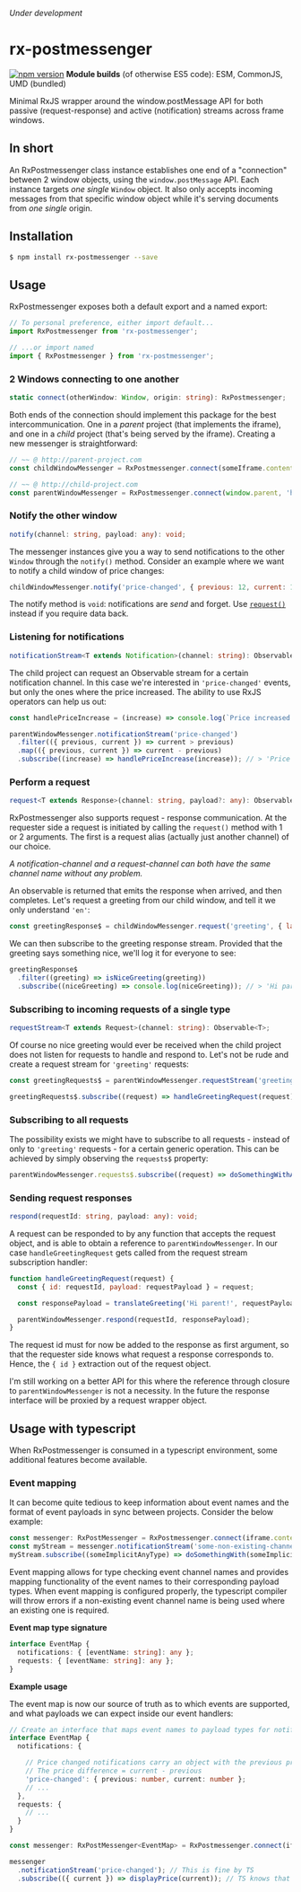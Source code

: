 _Under development_

# rx-postmessenger

[![npm version](https://badge.fury.io/js/rx-postmessenger.svg)](https://badge.fury.io/js/rx-postmessenger)
**Module builds** (of otherwise ES5 code): ESM, CommonJS, UMD (bundled)

Minimal RxJS wrapper around the window.postMessage API for both passive (request-response) and active (notification) streams across frame windows.

## In short

An RxPostmessenger class instance establishes one end of a "connection" between 2 window objects, using the `window.postMessage` API. Each instance targets _one single_ `Window` object. It also only accepts incoming messages from that specific window object while it's serving documents from _one single_ origin.

## Installation

```bash
$ npm install rx-postmessenger --save
```

## Usage

RxPostmessenger exposes both a default export and a named export:

```javascript
// To personal preference, either import default...
import RxPostmessenger from 'rx-postmessenger';

// ...or import named
import { RxPostmessenger } from 'rx-postmessenger';
```
### 2 Windows connecting to one another
```typescript
static connect(otherWindow: Window, origin: string): RxPostmessenger;
```
Both ends of the connection should implement this package for the best intercommunication. One in a _parent_ project (that implements the iframe), and one in a _child_ project (that's being served by the iframe). Creating a new messenger is straightforward:

```javascript
// ~~ @ http://parent-project.com
const childWindowMessenger = RxPostmessenger.connect(someIframe.contentWindow, 'http://child-project.com');

// ~~ @ http://child-project.com
const parentWindowMessenger = RxPostmessenger.connect(window.parent, 'http://parent-project.com');
```


### Notify the other window
```typescript
notify(channel: string, payload: any): void;
```

The messenger instances give you a way to send notifications to the other `Window` through the `notify()` method. Consider an example where we want to notify a child window of price changes:

```javascript
childWindowMessenger.notify('price-changed', { previous: 12, current: 14 }); // Price increased
```

The notify method is `void`: notifications are _send_ and forget. Use [`request()`](#request) instead if you require data back.

### Listening for notifications
```typescript
notificationStream<T extends Notification>(channel: string): Observable<T>;
```

The child project can request an Observable stream for a certain notification channel. In this case we're interested in `'price-changed'` events, but only the ones where the price increased. The ability to use RxJS operators can help us out:

```javascript
const handlePriceIncrease = (increase) => console.log(`Price increased with €${increase}!`);

parentWindowMessenger.notificationStream('price-changed')
  .filter(({ previous, current }) => current > previous)
  .map(({ previous, current }) => current - previous)
  .subscribe((increase) => handlePriceIncrease(increase)); // > 'Price increased with €2!'
```

### Perform a request
```typescript
request<T extends Response>(channel: string, payload?: any): Observable<T>;
```

RxPostmessenger also supports request - response communication. At the requester side a request is initiated by calling the `request()` method with 1 or 2 arguments. The first is a request alias (actually just another channel) of our choice.

_A notification-channel and a request-channel can both have the same channel name without any problem._

An observable is returned that emits the response when arrived, and then completes. Let's request a greeting from our child window, and tell it we only understand `'en'`:

```javascript
const greetingResponse$ = childWindowMessenger.request('greeting', { language: 'en' }) // => Observable<T extends Response>
```

We can then subscribe to the greeting response stream. Provided that the greeting says something nice, we'll log it for everyone to see:

```javascript
greetingResponse$
  .filter((greeting) => isNiceGreeting(greeting))
  .subscribe((niceGreeting) => console.log(niceGreeting)); // > 'Hi parent!'
```

### Subscribing to incoming requests of a single type
```typescript
requestStream<T extends Request>(channel: string): Observable<T>;
```

Of course no nice greeting would ever be received when the child project does not listen for requests to handle and respond to. Let's not be rude and create a request stream for `'greeting'` requests:

```javascript
const greetingRequests$ = parentWindowMessenger.requestStream('greeting'); // => Observable<T extends Request>
```



```javascript
greetingRequests$.subscribe((request) => handleGreetingRequest(request));
```

### Subscribing to all requests

The possibility exists we might have to subscribe to all requests - instead of only to `'greeting'` requests - for a certain generic operation. This can be achieved by simply observing the `requests$` property:

```javascript
parentWindowMessenger.requests$.subscribe((request) => doSomethingWithAny(request));
```


### Sending request responses

```typescript
respond(requestId: string, payload: any): void;
```

A request can be responded to by any function that accepts the request object, and is able to obtain a reference to `parentWindowMessenger`. In our case `handleGreetingRequest` gets called from the request stream subscription handler:

```javascript
function handleGreetingRequest(request) {
  const { id: requestId, payload: requestPayload } = request;

  const responsePayload = translateGreeting('Hi parent!', requestPayload.language);

  parentWindowMessenger.respond(requestId, responsePayload);
}
```

The request id must for now be added to the response as first argument, so that the requester side knows what request a response corresponds to. Hence, the `{ id }` extraction out of the request object.

I'm still working on a better API for this where the reference through closure to `parentWindowMessenger` is not a necessity. In the future the response interface will be proxied by a request wrapper object.



## Usage with typescript

When RxPostmessenger is consumed in a typescript environment, some additional features become available.

### Event mapping

It can become quite tedious to keep information about event names and the format of event payloads in sync between projects. Consider the below example:

```typescript
const messenger: RxPostMessenger = RxPostmessenger.connect(iframe.contentWindow, 'http://some-site.com');
const myStream = messenger.notificationStream('some-non-existing-channel'); // This is fine by TS
myStream.subscribe((someImplicitAnyType) => doSomethingWith(someImplicitAnyType)); // So is this
```

Event mapping allows for type checking event channel names and provides mapping functionality of the event names to their corresponding payload types. When event mapping is configured properly, the typescript compiler will throw errors if a non-existing event channel name is being used where an existing one is required.

**Event map type signature**

```typescript
interface EventMap {
  notifications: { [eventName: string]: any };
  requests: { [eventName: string]: any };
}
```

**Example usage**

The event map is now our source of truth as to which events are supported, and what payloads we can expect inside our event handlers:

```typescript
// Create an interface that maps event names to payload types for notifications and requests.
interface EventMap {
  notifications: {

    // Price changed notifications carry an object with the previous price and the new price.
    // The price difference = current - previous
    'price-changed': { previous: number, current: number };
    // ...
  },
  requests: {
    // ...
  }
}

const messenger: RxPostMessenger<EventMap> = RxPostmessenger.connect(iframe.contentWindow, 'http://some-site.com');

messenger
  .notificationStream('price-changed'); // This is fine by TS
  .subscribe(({ current }) => displayPrice(current)); // TS knows that 'type current = number'
```